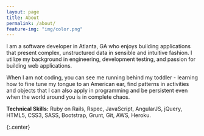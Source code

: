 ```yaml
---
layout: page
title: About
permalink: /about/
feature-img: "img/color.png"
---
```

I am a software developer in Atlanta, GA who enjoys building applications that present complex, unstructured data in sensible and intuitive fashion. I utilize my background in engineering, development testing, and passion for building web applications.

When I am not coding, you can see me running behind my toddler - learning how to fine tune my tongue to an American ear, find patterns in activities and objects that I can also apply in programming and be persistent even when the world around you is in complete chaos.

**Technical Skills:** Ruby on Rails, Rspec, JavaScript, AngularJS, jQuery, HTML5, CSS3, SASS, Bootstrap, Grunt, Git, AWS, Heroku.

{:.center}
<a href="{{ site.baseurl}}/"   class="button">
  <i class="fa fa-home"></i>
</a>

